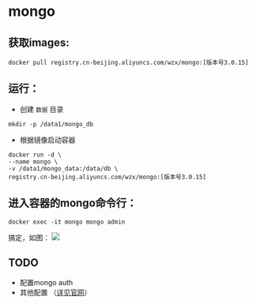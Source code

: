 # mongo 
## 获取images:

```shell
docker pull registry.cn-beijing.aliyuncs.com/wzx/mongo:[版本号3.0.15]
```

## 运行：
- 创建 `数据` 目录

```shell
mkdir -p /data1/mongo_db
```


- 根据镜像启动容器

```shell
docker run -d \
--name mongo \
-v /data1/mongo_data:/data/db \
registry.cn-beijing.aliyuncs.com/wzx/mongo:[版本号3.0.15]
```

## 进入容器的mongo命令行：

```shell
docker exec -it mongo mongo admin
```

搞定，如图：
![](http://ovqt5rbeh.bkt.clouddn.com/markdown/1512443162424.png)

## TODO
- 配置mongo auth
- 其他配置 （[详见官网](https://hub.docker.com/_/mongo/)）
